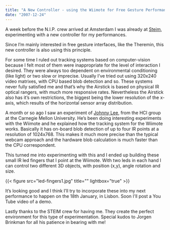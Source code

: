 ```yaml
---
title: "A New Controller - using the Wiimote for Free Gesture Performance"
date: "2007-12-24"
---
```


A week before the N.I.P. crew arrived at Amsterdam I was already at [Steim](http://www.steim.org/), experimenting with a new controller for my performances.

Since I’m mainly interested in free gesture interfaces, like the Theremin, this new controller is also using this principle.

For some time I ruled out tracking systems based on computer-vision because I felt most of them were inappropriate for the level of interaction I desired. They were always too dependent on environmental conditioning (like light) or two slow or imprecise. Usually I’ve tried out using 320x240 video matrixes, with CPU based blob detection and so. These systems never fully satisfied me and that’s why the Airstick is based on physical IR optical rangers, with much more responsive rates. Nevertheless the Airstick also has it’s own restrictions, the biggest being the lower resolution of the x-axis, which results of the horizontal sensor array distribution.

A month or so ago I saw an experiment of [Johnny Lee](http://www.cs.cmu.edu/~johnny/), from the HCI group at the Carnegie Mellon University. He’s been doing interesting experiments with the Wiimote and he explained how the tracking system for the Wiimote works. Basically it has on-board blob detection of up to four IR points at a resolution of 1024x768. This makes it much more precise than the typical webcam approach and the hardware blob calculation is much faster than the CPU correspondent.

This turned me into experimenting with this and I ended up building these small IR led fingers that I point at the Wiimote. With two leds in each hand I can control two different 3D objects, with position (x,y), angle rotation and size.

{{< figure src="led-fingers1.jpg" title="" lightbox="true" >}}


It’s looking good and I think I’ll try to incorporate these into my next performance to happen on the 18th January, in Lisbon. Soon I'll post a You Tube video of a demo.

Lastly thanks to the STEIM crew for having me. They create the perfect environment for this type of experimentation. Special kudos to Jorgen Brinkman for all his patience in bearing with me!
